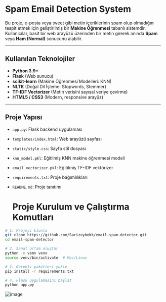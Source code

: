 #  Spam Email Detection System

Bu proje, e-posta veya tweet gibi metin içeriklerinin spam olup olmadığını tespit etmek için geliştirilmiş bir **Makine Öğrenmesi** tabanlı sistemdir.  
Kullanıcılar, basit bir web arayüzü üzerinden bir metin girerek anında **Spam** veya **Ham (Normal)** sonucunu alabilir.

---

## Kullanılan Teknolojiler

- **Python 3.9+**
- **Flask** (Web sunucu)
- **scikit-learn** (Makine Öğrenmesi Modelleri: KNN)
- **NLTK** (Doğal Dil İşleme: Stopwords, Stemmer)
- **TF-IDF Vectorizer** (Metin verisini sayısal veriye çevirme)
- **HTML5 / CSS3** (Modern, responsive arayüz)

---

## Proje Yapısı
- `app.py`: Flask backend uygulaması
- `templates/index.html`: Web arayüzü sayfası
- `static/style.css`: Sayfa stil dosyası
- `knn_model.pkl`: Eğitilmiş KNN makine öğrenmesi modeli
- `email_vectorizer.pkl`: Eğitilmiş TF-IDF vektörizer
- `requirements.txt`: Proje bağımlılıkları
- `README.md`: Proje tanıtımı

  # Proje Kurulum ve Çalıştırma Komutları

```bash
# 1. Projeyi klonla
git clone https://github.com/Sarizeybekk/email-spam-detector.git
cd email-spam-detector

# 2. Sanal ortam oluştur 
python -m venv venv
source venv/bin/activate  # Mac/Linux

# 3. Gerekli paketleri yükle
pip install -r requirements.txt

# 4. Flask uygulamasını başlat
python app.py

```



![image](https://github.com/user-attachments/assets/0800eac6-5886-4399-b178-7a1ee9fed41f)
